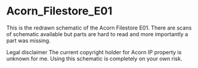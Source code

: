 # Acorn_Filestore_E01

This is the redrawn schematic of the Acorn Filestore E01. There are scans of schematic available but parts are hard to read and more importantly a part was missing.

Legal disclaimer
The current copyright holder for Acorn IP property is unknown for me. Using this schematic is completely on your own risk.
